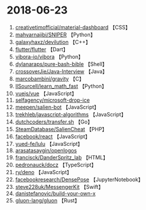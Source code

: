 # 2018-06-23

1. [creativetimofficial/material-dashboard](https://github.com/creativetimofficial/material-dashboard) 【CSS】
2. [mahyarnajibi/SNIPER](https://github.com/mahyarnajibi/SNIPER) 【Python】
3. [galaxyhaxz/devilution](https://github.com/galaxyhaxz/devilution) 【C++】
4. [flutter/flutter](https://github.com/flutter/flutter) 【Dart】
5. [vibora-io/vibora](https://github.com/vibora-io/vibora) 【Python】
6. [dylanaraps/pure-bash-bible](https://github.com/dylanaraps/pure-bash-bible) 【Shell】
7. [crossoverJie/Java-Interview](https://github.com/crossoverJie/Java-Interview) 【Java】
8. [marcobambini/gravity](https://github.com/marcobambini/gravity) 【C】
9. [llSourcell/learn_math_fast](https://github.com/llSourcell/learn_math_fast) 【Python】
10. [vuejs/vue](https://github.com/vuejs/vue) 【JavaScript】
11. [selfagency/microsoft-drop-ice](https://github.com/selfagency/microsoft-drop-ice) 
12. [meepen/salien-bot](https://github.com/meepen/salien-bot) 【JavaScript】
13. [trekhleb/javascript-algorithms](https://github.com/trekhleb/javascript-algorithms) 【JavaScript】
14. [dutchcoders/transfer.sh](https://github.com/dutchcoders/transfer.sh) 【Go】
15. [SteamDatabase/SalienCheat](https://github.com/SteamDatabase/SalienCheat) 【PHP】
16. [facebook/react](https://github.com/facebook/react) 【JavaScript】
17. [yued-fe/lulu](https://github.com/yued-fe/lulu) 【JavaScript】
18. [arasatasaygin/openlogos](https://github.com/arasatasaygin/openlogos) 
19. [francisck/DanderSpritz_lab](https://github.com/francisck/DanderSpritz_lab) 【HTML】
20. [pedronauck/docz](https://github.com/pedronauck/docz) 【TypeScript】
21. [ry/deno](https://github.com/ry/deno) 【JavaScript】
22. [facebookresearch/DensePose](https://github.com/facebookresearch/DensePose) 【JupyterNotebook】
23. [steve228uk/MessengerKit](https://github.com/steve228uk/MessengerKit) 【Swift】
24. [danistefanovic/build-your-own-x](https://github.com/danistefanovic/build-your-own-x) 
25. [gluon-lang/gluon](https://github.com/gluon-lang/gluon) 【Rust】
